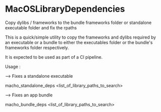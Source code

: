 # MacOSLibraryDependencies
Copy dylibs / frameworks to the bundle frameworks folder or standalone executable folder and fix the rpaths


This is a quick/simple utility to copy the frameworks and dylibs required by an executable or a bundle to 
either the executables folder or the bundle's frameworks folder respectively. 

It is expected to be used as part of a CI pipeline.

Usage :

--> Fixes a standalone executable

macho_standalone_deps <binary> <list_of_library_paths_to_search>

--> Fixes an app bundle

macho_bundle_deps <binary> <list_of_library_paths_to_search>
